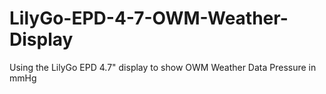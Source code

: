 # LilyGo-EPD-4-7-OWM-Weather-Display
Using the LilyGo EPD 4.7" display to show OWM Weather Data
Pressure in mmHg
